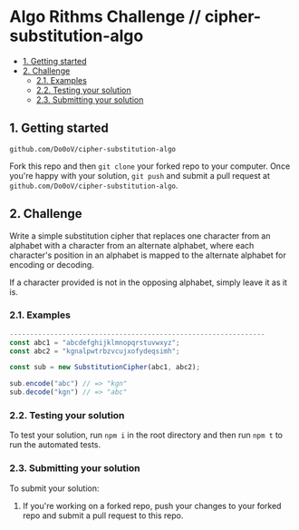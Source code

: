 # Algo Rithms Challenge // cipher-substitution-algo

- [1. Getting started](#1-getting-started)
- [2. Challenge](#2-challenge)
  - [2.1. Examples](#21-examples)
  - [2.2. Testing your solution](#22-testing-your-solution)
  - [2.3. Submitting your solution](#23-submitting-your-solution)

## 1. Getting started
  `github.com/Do0oV/cipher-substitution-algo`

Fork this repo and then `git clone` your forked repo to your computer.
Once you're happy with your solution, `git push` and submit a pull request at
`github.com/Do0oV/cipher-substitution-algo`.

## 2. Challenge

Write a simple substitution cipher that replaces one character from an alphabet with a character from an alternate alphabet, where each character's position in an alphabet is mapped to the alternate alphabet for encoding or decoding.

If a character provided is not in the opposing alphabet, simply leave it as it is.


### 2.1. Examples

```js
---------------------------------------------------------------
const abc1 = "abcdefghijklmnopqrstuvwxyz";
const abc2 = "kgnalpwtrbzvcujxofydeqsimh";

const sub = new SubstitutionCipher(abc1, abc2);

sub.encode("abc") // => "kgn"
sub.decode("kgn") // => "abc"
```

### 2.2. Testing your solution
To test your solution, run `npm i` in the root directory
and then run `npm t` to run the automated tests.

### 2.3. Submitting your solution

To submit your solution:

1. If you're working on a forked repo, push your changes to your forked repo and submit a pull request to this repo.
